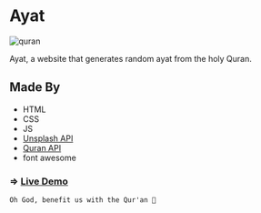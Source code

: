 # Ayat
![quran](https://i0.wp.com/onepathnetwork.com/wp-content/uploads/2017/09/reasons_to_read_quran.jpg?fit=650%2C366&ssl=1)


Ayat, a website that generates random ayat from the holy Quran.
## Made By
- HTML
- CSS
- JS
- [Unsplash API](https://unsplash.com/developers)
- [Quran API](https://alquran.cloud/api)
- font awesome

### => [Live Demo](https://issam-hub.github.io/Ayat/)

`Oh God, benefit us with the Qur'an 🤲`
